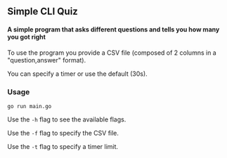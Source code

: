 ## Simple CLI Quiz

#### A simple program that asks different questions and tells you how many you got right
To use the program you provide a CSV file (composed of 2 columns in a "question,answer" format).

You can specify a timer or use the default (30s).

### Usage

`go run main.go`

Use the `-h` flag to see the available flags.

Use the `-f` flag to specify the CSV file.

Use the `-t` flag to specify a timer limit.

